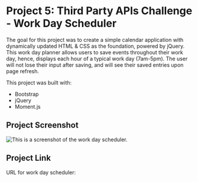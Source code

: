 # Project 5: Third Party APIs Challenge - Work Day Scheduler
The goal for this project was to create a simple calendar application with dynamically updated HTML & CSS as the foundation, powered by jQuery. This work day planner allows users to save events throughout their work day, hence, displays each hour of a typical work day (7am-5pm). The user will not lose their input after saving, and will see their saved entries upon page refresh.

This project was built with:
- Bootstrap
- jQuery
- Moment.js

## Project Screenshot
![This is a screenshot of the work day scheduler.](/../main/assets/images/screenshot.png)

## Project Link
URL for work day scheduler: 
